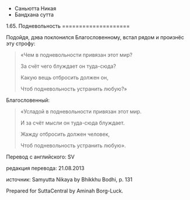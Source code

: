 









* Саньютта Никая
* Бандхана сутта


1\.65\. Подневольность
\=\=\=\=\=\=\=\=\=\=\=\=\=\=\=\=\=\=\=\=



Подойдя, дэва поклонился Благословенному, встал рядом и произнёс эту строфу:



> «Чем в подневольности привязан этот мир?  
> 
> За счёт чего блуждает он туда\-сюда?  
> 
> Какую вещь отбросить должен он,  
> 
> Чтоб подневольность устранить любую?»


Благословенный:



> «Усладой в подневольности привязан этот мир\.  
> 
> И за счёт мысли он туда\-сюда блуждает\.  
> 
> Жажду отбросить должен человек,  
> 
> Чтоб подневольность устранить любую»\.



Перевод с английского: SV


редакция перевода: 21\.08\.2013


источник: Samyutta Nikaya by Bhikkhu Bodhi, p\. 131


Prepared for SuttaCentral by Aminah Borg\-Luck\.






